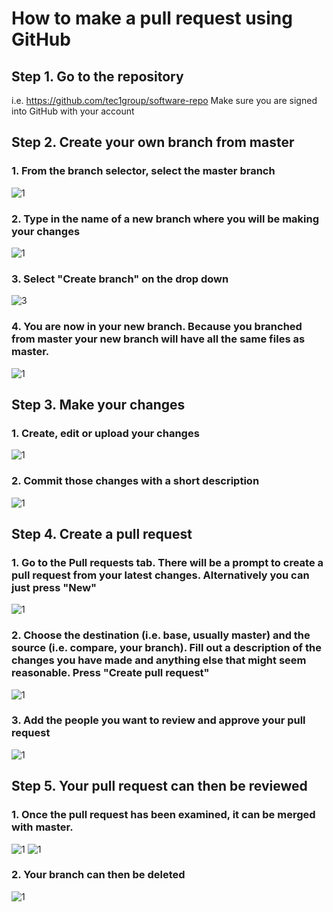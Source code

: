 # How to make a pull request using GitHub

## Step 1. Go to the repository

i.e. https://github.com/tec1group/software-repo
Make sure you are signed into GitHub with your account

## Step 2. Create your own branch from master

### 1. From the branch selector, select the master branch
   ![1](./assets/1.png)
### 2. Type in the name of a new branch where you will be making your changes
   ![1](./assets/2.png)
### 3. Select "Create branch" on the drop down
   ![3](./assets/3.png)
### 4. You are now in your new branch. Because you branched from master your new branch will have all the same files as master.
   ![1](./assets/4.png)

## Step 3. Make your changes

### 1. Create, edit or upload your changes
   ![1](./assets/5.png)
### 2. Commit those changes with a short description
   ![1](./assets/6.png)

## Step 4. Create a pull request 
### 1. Go to the Pull requests tab. There will be a prompt to create a pull request from your latest changes. Alternatively you can just press "New"
![1](./assets/7.png)
### 2. Choose the destination (i.e. base, usually master) and the source (i.e. compare, your branch). Fill out a description of the changes you have made and anything else that might seem reasonable. Press "Create pull request"
![1](./assets/8.png)
### 3. Add the people you want to review and approve your pull request 
![1](./assets/9.png)

## Step 5. Your pull request can then be reviewed
### 1. Once the pull request has been examined, it can be merged with master. 
![1](./assets/10.png)
![1](./assets/11.png)
### 2. Your branch can then be deleted
![1](./assets/12.png)

